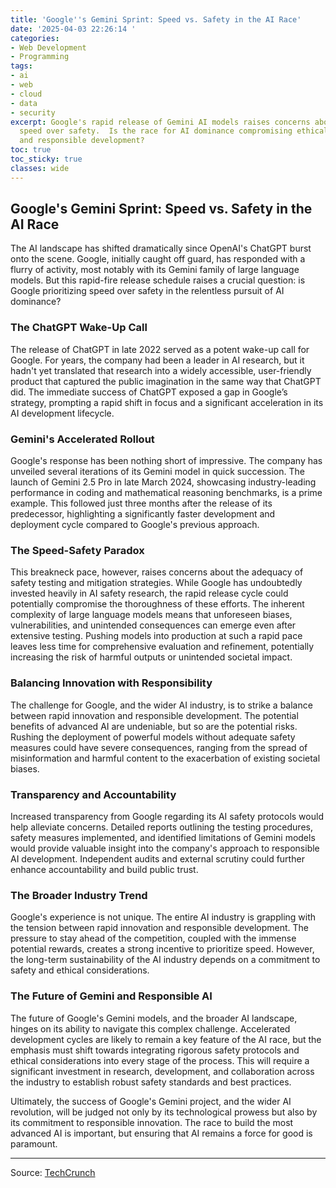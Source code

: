 ```yaml
---
title: 'Google''s Gemini Sprint: Speed vs. Safety in the AI Race'
date: '2025-04-03 22:26:14 '
categories:
- Web Development
- Programming
tags:
- ai
- web
- cloud
- data
- security
excerpt: Google's rapid release of Gemini AI models raises concerns about prioritizing
  speed over safety.  Is the race for AI dominance compromising ethical considerations
  and responsible development?
toc: true
toc_sticky: true
classes: wide
---
```


## Google's Gemini Sprint: Speed vs. Safety in the AI Race

The AI landscape has shifted dramatically since OpenAI's ChatGPT burst onto the scene.  Google, initially caught off guard, has responded with a flurry of activity, most notably with its Gemini family of large language models.  But this rapid-fire release schedule raises a crucial question: is Google prioritizing speed over safety in the relentless pursuit of AI dominance?

### The ChatGPT Wake-Up Call

The release of ChatGPT in late 2022 served as a potent wake-up call for Google.  For years, the company had been a leader in AI research, but it hadn't yet translated that research into a widely accessible, user-friendly product that captured the public imagination in the same way that ChatGPT did. The immediate success of ChatGPT exposed a gap in Google’s strategy, prompting a rapid shift in focus and a significant acceleration in its AI development lifecycle.

### Gemini's Accelerated Rollout

Google's response has been nothing short of impressive.  The company has unveiled several iterations of its Gemini model in quick succession.  The launch of Gemini 2.5 Pro in late March 2024, showcasing industry-leading performance in coding and mathematical reasoning benchmarks, is a prime example.  This followed just three months after the release of its predecessor, highlighting a significantly faster development and deployment cycle compared to Google's previous approach.

### The Speed-Safety Paradox

This breakneck pace, however, raises concerns about the adequacy of safety testing and mitigation strategies.  While Google has undoubtedly invested heavily in AI safety research, the rapid release cycle could potentially compromise the thoroughness of these efforts.  The inherent complexity of large language models means that unforeseen biases, vulnerabilities, and unintended consequences can emerge even after extensive testing.  Pushing models into production at such a rapid pace leaves less time for comprehensive evaluation and refinement, potentially increasing the risk of harmful outputs or unintended societal impact.

### Balancing Innovation with Responsibility

The challenge for Google, and the wider AI industry, is to strike a balance between rapid innovation and responsible development.  The potential benefits of advanced AI are undeniable, but so are the potential risks.  Rushing the deployment of powerful models without adequate safety measures could have severe consequences, ranging from the spread of misinformation and harmful content to the exacerbation of existing societal biases. 

### Transparency and Accountability

Increased transparency from Google regarding its AI safety protocols would help alleviate concerns.  Detailed reports outlining the testing procedures, safety measures implemented, and identified limitations of Gemini models would provide valuable insight into the company's approach to responsible AI development.  Independent audits and external scrutiny could further enhance accountability and build public trust.

### The Broader Industry Trend

Google's experience is not unique.  The entire AI industry is grappling with the tension between rapid innovation and responsible development.  The pressure to stay ahead of the competition, coupled with the immense potential rewards, creates a strong incentive to prioritize speed.  However, the long-term sustainability of the AI industry depends on a commitment to safety and ethical considerations.

### The Future of Gemini and Responsible AI

The future of Google's Gemini models, and the broader AI landscape, hinges on its ability to navigate this complex challenge.  Accelerated development cycles are likely to remain a key feature of the AI race, but the emphasis must shift towards integrating rigorous safety protocols and ethical considerations into every stage of the process.  This will require a significant investment in research, development, and collaboration across the industry to establish robust safety standards and best practices.

Ultimately, the success of Google's Gemini project, and the wider AI revolution, will be judged not only by its technological prowess but also by its commitment to responsible innovation.  The race to build the most advanced AI is important, but ensuring that AI remains a force for good is paramount.


---

Source: [TechCrunch](https://techcrunch.com/2025/04/03/google-is-shipping-gemini-models-faster-than-its-ai-safety-reports/)